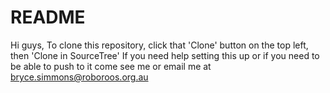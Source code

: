 # README #

Hi guys,
To clone this repository, click that 'Clone' button on the top left, then 'Clone in SourceTree'
If you need help setting this up or if you need to be able to push to it come see me or email me at bryce.simmons@roboroos.org.au